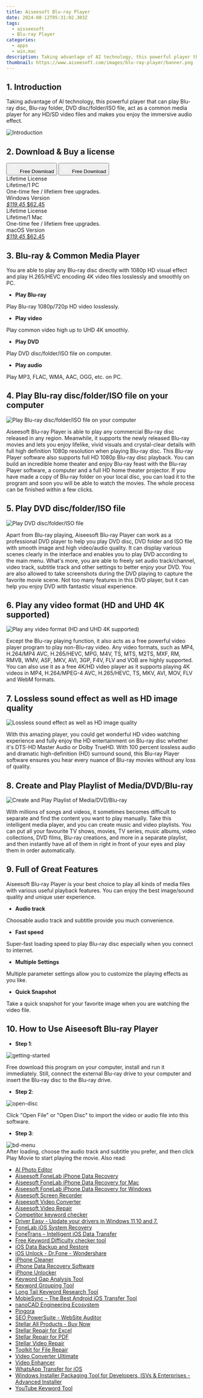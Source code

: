 ```yaml
---
title: Aiseesoft Blu-ray Player
date: 2024-08-12T05:31:02.303Z
tags: 
  - aisseesoft
  - Blu-ray Player
categories: 
  - apps
  - win,mac
description: Taking advantage of AI technology, this powerful player that can play Blu-ray disc, Blu-ray folder, DVD disc/folder/ISO file, act as a common media player for any HD/SD video files and makes you enjoy the immersive audio effect.
thumbnail: https://www.aiseesoft.com/images/blu-ray-player/banner.png
---
```


## 1. Introduction

Taking advantage of AI technology, this powerful player that can play Blu-ray disc, Blu-ray folder, DVD disc/folder/ISO file, act as a common media player for any HD/SD video files and makes you enjoy the immersive audio effect.

![Introduction](https://www.aiseesoft.com/images/blu-ray-player/banner.png)

## 2. Download & Buy a license

<div class="mx-auto flex items-center justify-center space-x-4">
  <button 
  onclick="javascript:window.open('https://secure.2checkout.com/order/checkout.php?PRODS=4571921&QTY=1&AFFILIATE=108875&CART=1', '_blank');
    window.open('https://download.aiseesoft.com/mac/mac-blu-ray-player.dmg', '_blank');void(0);"
  class="flex flex-row font-bold rounded-lg text-lg w-48 h-16 bg-[#FF8014] text-[#ffffff] items-center justify-center p-2">
    <svg width="24px" height="24px" viewBox="0 0 24 24" xmlns="http://www.w3.org/2000/svg" color="#ffffff" fill="none" stroke="currentColor" stroke-width="3" stroke-linecap="round" stroke-linejoin="round"><path d="M16 2C16.3632 4.17921 14.0879 5.83084 12.8158 6.57142C12.4406 6.78988 12.0172 6.5117 12.0819 6.08234C12.2993 4.63878 13.0941 2.00008 16 2Z" stroke="#f8f7f7" stroke-width="1.5"></path><path d="M9 6.5C9.89676 6.5 10.6905 6.69941 11.2945 6.92013C12.0563 7.19855 12.9437 7.19854 13.7055 6.92012C14.3094 6.6994 15.1032 6.5 15.9999 6.5C17.0852 6.5 18.4649 7.08889 19.4999 8.26666C16 11 17 15.5 20.269 16.6916C19.2253 19.5592 17.2413 21.5 15.4999 21.5C13.9999 21.5 14 20.8 12.5 20.8C11 20.8 11 21.5 9.5 21.5C7 21.5 4 17.5 4 12.5C4 8.5 7 6.5 9 6.5Z" stroke="#f8f7f7" stroke-width="1.5"></path></svg>    
    <span class="font-medium mx-auto">Free Download</span>  
  </button>
  <button 
  onclick="javascript:window.open('https://secure.2checkout.com/order/checkout.php?PRODS=4570384&QTY=1&AFFILIATE=108875&CART=1', '_blank');
    window.open('https://download.aiseesoft.com/blu-ray-player.exe', '_blank');void(0);"
  class="flex flex-row font-bold rounded-lg text-lg w-48 h-16 bg-[#FF8014] text-[#ffffff] items-center justify-center p-2">
    <svg width="24px" height="24px" viewBox="0 0 24 24" xmlns="http://www.w3.org/2000/svg" color="#ffffff" fill="none" stroke="currentColor" stroke-width="3" stroke-linecap="round" stroke-linejoin="round"><path d="M4 16.9865V7.01353C4 6.71792 4.21531 6.46636 4.50737 6.42072L19.3074 4.10822C19.6713 4.05137 20 4.33273 20 4.70103V19.299C20 19.6673 19.6713 19.9486 19.3074 19.8918L4.50737 17.5793C4.21531 17.5336 4 17.2821 4 16.9865Z" stroke="#f8f7f7" stroke-width="1.5"></path><path d="M4 12H20" stroke="#f8f7f7" stroke-width="1.5"></path><path d="M10.5 5.5V18.5" stroke="#f8f7f7" stroke-width="1.5"></path></svg>
    <span class="font-medium mx-auto">Free Download</span>  
  </button>
</div>

<div class="mx-auto flex items-center justify-center">
  <div class="m-8 grid grid-cols-1 gap-6 xl:grid-cols-2">
    <div class="flex w-full flex-col rounded-2xl bg-[#ffffff] text-[#374151] shadow-xl xl:w-96">
      <div class="flex h-full flex-col p-8">
        <div class="pb-6 text-3xl font-bold">Lifetime License</div>
        <div class="pb-12 text-lg">
          Lifetime/1 PC
          <div class="text-xs">One-time fee / lifetiem free upgrades.</div>
          <div class="text-xs">Windows Version</div>
        </div>
        <div class="flex flex-col gap-3 text-base"></div>
        <div class="flex flex-grow"></div>
        <div class="flex pt-10">
          <a href="https://secure.2checkout.com/order/checkout.php?PRODS=4570384&QTY=1&AFFILIATE=108875&CART=1" class="w-full transform cursor-pointer rounded-lg bg-[#7e22ce] p-3 text-center text-xl font-bold !text-[#ffffff] !no-underline transition-transform hover:bg-purple-800 active:scale-95"> 
           <em class="text-base line-through !text-[#c5c5c5]">$119.45</em>
            $62.45
          </a>
        </div>
      </div>
    </div>
    <div class="flex w-full flex-col rounded-2xl bg-[#ffffff] text-[#374151] shadow-xl xl:w-96">
      <div class="flex h-full flex-col p-8">
        <div class="pb-6 text-3xl font-bold">Lifetime License</div>
        <div class="pb-12 text-lg">
          Lifetime/1 Mac
          <div class="text-xs">One-time fee / lifetiem free upgrades.</div>
          <div class="text-xs">macOS Version</div>
        </div>
        <div class="flex flex-col gap-3 text-base"></div>
        <div class="flex flex-grow"></div>
        <div class="flex pt-10">
          <a href="https://secure.2checkout.com/order/checkout.php?PRODS=4571921&QTY=1&AFFILIATE=108875&CART=1" class="w-full transform cursor-pointer rounded-lg bg-[#7e22ce] p-3 text-center text-xl font-bold !text-[#ffffff] !no-underline transition-transform hover:bg-purple-800 active:scale-95">
           <em class="text-base line-through !text-[#c5c5c5]">$119.45</em>
            $62.45
          </a>
        </div>
      </div>
    </div>   
  </div>
</div>


## 3. Blu-ray & Common Media Player

You are able to play any Blu-ray disc directly with 1080p HD visual effect and play H.265/HEVC encoding 4K video files losslessly and smoothly on PC.

- **Play Blu-ray**

Play Blu-ray 1080p/720p HD video losslessly.

- **Play video**

Play common video high up to UHD 4K smoothly.

- **Play DVD**

Play DVD disc/folder/ISO file on computer.

- **Play audio**

Play MP3, FLAC, WMA, AAC, OGG, etc. on PC.

## 4. Play Blu-ray disc/folder/ISO file on your computer

![Play Blu-ray disc/folder/ISO file on your computer](https://www.aiseesoft.com/images/blu-ray-player/play-blu-ray-movie.png)

Aiseesoft Blu-ray Player is able to play any commercial Blu-ray disc released in any region. Meanwhile, it supports the newly released Blu-ray movies and lets you enjoy lifelike, vivid visuals and crystal-clear details with full high definition 1080p resolution when playing Blu-ray disc. This Blu-ray Player software also supports full HD 1080p Blu-ray disc playback. You can build an incredible home theater and enjoy Blu-ray feast with the Blu-ray Player software, a computer and a full HD home theater projector. If you have made a copy of Blu-ray folder on your local disc, you can load it to the program and soon you will be able to watch the movies. The whole process can be finished within a few clicks.

## 5. Play DVD disc/folder/ISO file

![Play DVD disc/folder/ISO file](https://www.aiseesoft.com/images/blu-ray-player/play-dvd-movie.png)

Apart from Blu-ray playing, Aiseesoft Blu-ray Player can work as a professional DVD player to help you play DVD disc, DVD folder and ISO file with smooth image and high video/audio quality. It can display various scenes clearly in the interface and enables you to play DVD according to the main menu. What's more, you are able to freely set audio track/channel, video track, subtitle track and other settings to better enjoy your DVD. You are also allowed to take screenshots during the DVD playing to capture the favorite movie scene. Not too many features in this DVD player, but it can help you enjoy DVD with fantastic visual experience.

## 6. Play any video format (HD and UHD 4K supported)

![Play any video format (HD and UHD 4K supported)](https://www.aiseesoft.com/images/blu-ray-player/play-video-format.png)

Except the Blu-ray playing function, it also acts as a free powerful video player program to play non-Blu-ray video. Any video formats, such as MP4, H.264/MP4 AVC, H.265/HEVC, MPG, M4V, TS, MTS, M2TS, MXF, RM, RMVB, WMV, ASF, MKV, AVI, 3GP, F4V, FLV and VOB are highly supported. You can also use it as a free 4K/HD video player as it supports playing 4K videos in MP4, H.264/MPEG-4 AVC, H.265/HEVC, TS, MKV, AVI, MOV, FLV and WebM formats.


## 7. Lossless sound effect as well as HD image quality

![Lossless sound effect as well as HD image quality](https://www.aiseesoft.com/images/blu-ray-player/sound-effect.png)

With this amazing player, you could get wonderful HD video watching experience and fully enjoy the HD entertainment on Blu-ray disc whether it's DTS-HD Master Audio or Dolby TrueHD. With 100 percent lossless audio and dramatic high-definition (HD) surround sound, this Blu-ray Player software ensures you hear every nuance of Blu-ray movies without any loss of quality.

## 8. Create and Play Playlist of Media/DVD/Blu-ray

![Create and Play Playlist of Media/DVD/Blu-ray](https://www.aiseesoft.com/images/blu-ray-player/create-playlist.png)

With millions of songs and videos, it sometimes becomes difficult to separate and find the content you want to play manually. Take this intelligent media player, and you can create music and video playlists. You can put all your favourite TV shows, movies, TV series, music albums, video collections, DVD films, Blu-ray creations, and more in a separate playlist, and then instantly have all of them in right in front of your eyes and play them in order automatically.

## 9. Full of Great Features

Aiseesoft Blu-ray Player is your best choice to play all kinds of media files with various useful playback features. You can enjoy the best image/sound quality and unique user experience.

- **Audio track**

Choosable audio track and subtitle provide you much convenience.

- **Fast speed**

Super-fast loading speed to play Blu-ray disc especially when you connect to internet.

- **Multiple Settings**

Multiple parameter settings allow you to customize the playing effects as you like.

- **Quick Snapshot**

Take a quick snapshot for your favorite image when you are watching the video file.

## 10. How to Use Aiseesoft Blu-ray Player

- **Step 1**:

![getting-started](https://www.aiseesoft.com/images/blu-ray-player/getting-started.jpg)

Free download this program on your computer, install and run it immediately. Still, connect the external Blu-ray drive to your computer and insert the Blu-ray disc to the Blu-ray drive.

- **Step 2**:
  
![open-disc](https://www.aiseesoft.com/images/blu-ray-player/open-disc.jpg)  
  
Click "Open File" or "Open Disc" to import the video or audio file into this software.

- **Step 3**:
  
![bd-menu](https://www.aiseesoft.com/images/blu-ray-player/bd-menu.jpg)  
After loading, choose the audio track and subtitle you prefer, and then click Play Movie to start playing the movie.
<span class="atpl-alsoreadstyle">Also read:</span>
<div><ul>
<li><a href="https://tools.techidaily.com/aiseesoft/ai-photo-editor/"><u>AI Photo Editor</u></a></li>
<li><a href="https://tools.techidaily.com/aiseesoft-iphone-data-recovery/"><u>Aiseesoft FoneLab iPhone Data Recovery</u></a></li>
<li><a href="https://tools.techidaily.com/aiseesoft-iphone-data-recovery-for-mac/"><u>Aiseesoft FoneLab iPhone Data Recovery for Mac</u></a></li>
<li><a href="https://tools.techidaily.com/aiseesoft-iphone-data-recovery-for-win/"><u>Aiseesoft FoneLab iPhone Data Recovery for Windows</u></a></li>
<li><a href="https://tools.techidaily.com/aiseesoft/screen-recorder/"><u>Aiseesoft Screen Recorder</u></a></li>
<li><a href="https://tools.techidaily.com/aiseesoft-total-video-converter/"><u>Aiseesoft Video Converter</u></a></li>
<li><a href="https://tools.techidaily.com/aiseesoft/video-repair/"><u>Aiseesoft Video Repair</u></a></li>
<li><a href="https://tools.techidaily.com/link-assistant/keyword-research/competitor-tool/"><u>Competitor keyword checker</u></a></li>
<li><a href="https://tools.techidaily.com/drivereasy/download/"><u>Driver Easy - Update your drivers in Windows 11,10 and 7.</u></a></li>
<li><a href="https://tools.techidaily.com/aiseesoft/ios-system-recovery/"><u>FoneLab iOS System Recovery</u></a></li>
<li><a href="https://tools.techidaily.com/aiseesoft/ios-transfer/"><u>FoneTrans – Intelligent iOS Data Transfer</u></a></li>
<li><a href="https://tools.techidaily.com/link-assistant/keyword-research/keyword-difficulty-tool/"><u>Free Keyword Difficulty checker tool</u></a></li>
<li><a href="https://tools.techidaily.com/aiseesoft/ios-data-backup-and-restore/"><u>iOS Data Backup and Restore</u></a></li>
<li><a href="https://tools.techidaily.com/ios-unlock-dr-fone-wondershare/"><u>iOS Unlock - Dr.Fone - Wondershare</u></a></li>
<li><a href="https://tools.techidaily.com/aiseesoft/iphone-cleaner/"><u>iPhone Cleaner</u></a></li>
<li><a href="https://tools.techidaily.com/stellardata-recovery/data-recovery-ios/"><u>iPhone Data Recovery Software</u></a></li>
<li><a href="https://tools.techidaily.com/aiseesoft/iphone-unlocker/"><u>iPhone Unlocker</u></a></li>
<li><a href="https://tools.techidaily.com/link-assistant/keyword-research/keyword-gap/"><u>Keyword Gap Analysis Tool</u></a></li>
<li><a href="https://tools.techidaily.com/link-assistant/keyword-research/keyword-grouper/"><u>Keyword Grouping Tool</u></a></li>
<li><a href="https://tools.techidaily.com/link-assistant/keyword-research/long-tail-keyword-research-tool/"><u>Long Tail Keyword Research Tool</u></a></li>
<li><a href="https://tools.techidaily.com/aiseesoft/mobiesync/"><u>MobieSync – The Best Android iOS Transfer Tool</u></a></li>
<li><a href="https://tools.techidaily.com/nanocad/"><u>nanoCAD Engineering Ecosystem</u></a></li>
<li><a href="https://tools.techidaily.com/github/cloudflare-pingora/"><u>Pingora</u></a></li>
<li><a href="https://tools.techidaily.com/link-assistant-website-auditor/"><u>SEO PowerSuite - WebSite Auditor</u></a></li>
<li><a href="https://tools.techidaily.com/stellardata-recovery/buy-now/"><u>Stellar All Products - Buy Now</u></a></li>
<li><a href="https://tools.techidaily.com/stellardata-recovery/repaire-for-excel/"><u>Stellar Repair for Excel</u></a></li>
<li><a href="https://tools.techidaily.com/stellardata-recovery/repair-for-pdf/"><u>Stellar Repair for PDF</u></a></li>
<li><a href="https://tools.techidaily.com/stellar-video-repair/"><u>Stellar Video Repair</u></a></li>
<li><a href="https://tools.techidaily.com/stellardata-recovery/file-repair-toolkit/"><u>Toolkit for File Repair</u></a></li>
<li><a href="https://tools.techidaily.com/aiseesoft/video-converter-ultimate/"><u>Video Converter Ultimate</u></a></li>
<li><a href="https://tools.techidaily.com/aiseesoft/video-enhancer/"><u>Video Enhancer</u></a></li>
<li><a href="https://tools.techidaily.com/aiseesoft/whatsapp-transfer-for-ios/"><u>WhatsApp Transfer for iOS</u></a></li>
<li><a href="https://tools.techidaily.com/advancedinstaller/"><u>Windows Installer Packaging Tool for Developers, ISVs & Enterprises - Advanced Installer</u></a></li>
<li><a href="https://tools.techidaily.com/link-assistant/keyword-research/youtube-keyword-tool/"><u>YouTube Keyword Tool</u></a></li>
</ul></div>

<ins class="adsbygoogle"
      style="display:block"
      data-ad-client="ca-pub-7571918770474297"
      data-ad-slot="8358498916"
      data-ad-format="auto"
      data-full-width-responsive="true"></ins>